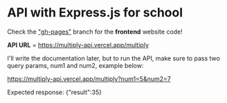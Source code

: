 # API with Express.js for school

Check the ["gh-pages"](https://github.com/CodyKoInABox/multiplyAPI/tree/gh-pages) branch for the **frontend** website code!

**API URL** = https://multiply-api.vercel.app/multiply  

I'll write the documentation later, but to run the API, make sure to pass two query params, num1 and num2, example below:

https://multiply-api.vercel.app/multiply?num1=5&num2=7

Expected response: {"result":35}
